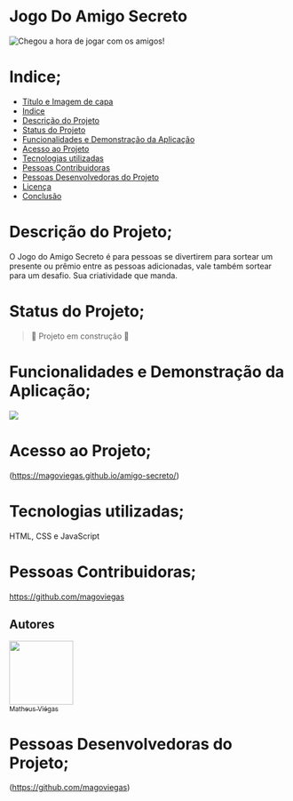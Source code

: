 # Jogo Do Amigo Secreto 
![Chegou a hora de jogar com os amigos!](https://github.com/user-attachments/assets/a4095a54-7cbe-4318-9dad-16d72bf0f23c)

# Indice;
* [Título e Imagem de capa](#Título-e-Imagem-de-capa)
* [Indice](#índice)
* [Descrição do Projeto](#descrição-do-projeto)
* [Status do Projeto](#status-do-Projeto)
* [Funcionalidades e Demonstração da Aplicação](#funcionalidades-e-demonstração-da-aplicação)
* [Acesso ao Projeto](#acesso-ao-projeto)
* [Tecnologias utilizadas](#tecnologias-utilizadas)
* [Pessoas Contribuidoras](#pessoas-contribuidoras)
* [Pessoas Desenvolvedoras do Projeto](#pessoas-desenvolvedoras)
* [Licença](#licença)
* [Conclusão](#conclusão)
  
# Descrição do Projeto;
O Jogo do Amigo Secreto é para pessoas se divertirem para sortear um presente ou prêmio entre as pessoas adicionadas, vale também sortear para um desafio. Sua criatividade que manda.

# Status do Projeto;
> :construction: Projeto em construção :construction:

# Funcionalidades e Demonstração da Aplicação;
![](https://github.com/user-attachments/assets/5d2fd66c-8fb9-41a0-87ea-67ab2c4322fc)

# Acesso ao Projeto;
(https://magoviegas.github.io/amigo-secreto/)

# Tecnologias utilizadas;
HTML, CSS e JavaScript

# Pessoas Contribuidoras;
https://github.com/magoviegas
## Autores
[<img loading="lazy" src="https://github.com/user-attachments/assets/b3cf7cd6-f945-4940-963e-18c4909f1cfd" width=115><br><sub>Matheus Viégas</sub>](https://github.com/magoviegas)

# Pessoas Desenvolvedoras do Projeto;
(https://github.com/magoviegas)
